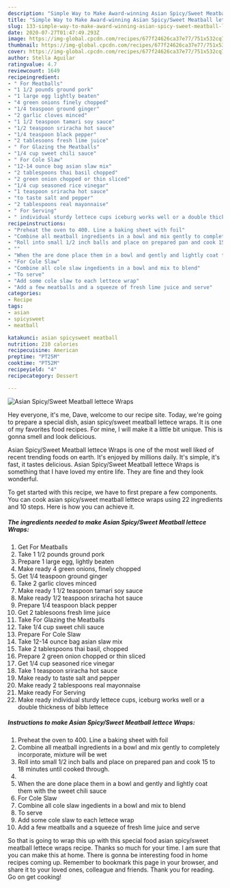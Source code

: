 ```yaml
---
description: "Simple Way to Make Award-winning Asian Spicy/Sweet Meatball lettece Wraps"
title: "Simple Way to Make Award-winning Asian Spicy/Sweet Meatball lettece Wraps"
slug: 133-simple-way-to-make-award-winning-asian-spicy-sweet-meatball-lettece-wraps
date: 2020-07-27T01:47:49.293Z
image: https://img-global.cpcdn.com/recipes/677f24626ca37e77/751x532cq70/asian-spicysweet-meatball-lettece-wraps-recipe-main-photo.jpg
thumbnail: https://img-global.cpcdn.com/recipes/677f24626ca37e77/751x532cq70/asian-spicysweet-meatball-lettece-wraps-recipe-main-photo.jpg
cover: https://img-global.cpcdn.com/recipes/677f24626ca37e77/751x532cq70/asian-spicysweet-meatball-lettece-wraps-recipe-main-photo.jpg
author: Stella Aguilar
ratingvalue: 4.7
reviewcount: 1649
recipeingredient:
- " For Meatballs"
- "1 1/2 pounds ground pork"
- "1 large egg lightly beaten"
- "4 green onions finely chopped"
- "1/4 teaspoon ground ginger"
- "2 garlic cloves minced"
- "1 1/2 teaspoon tamari soy sauce"
- "1/2 teaspoon sriracha hot sauce"
- "1/4 teaspoon black pepper"
- "2 tablesoons fresh lime juice"
- " For Glazing the Meatballs"
- "1/4 cup sweet chili sauce"
- " For Cole Slaw"
- "12-14 ounce bag asian slaw mix"
- "2 tablespoons thai basil chopped"
- "2 green onion chopped or thin sliced"
- "1/4 cup seasoned rice vinegar"
- "1 teaspoon sriracha hot sauce"
- "to taste salt and pepper"
- "2 tablespoons real mayonnaise"
- " For Serving"
- " individual sturdy lettece cups iceburg works well or a double thickness of bibb lettece"
recipeinstructions:
- "Preheat the oven to 400. Line a baking sheet with foil"
- "Combine all meatball ingredients in a bowl and mix gently to completely incorporate, mixture will be wet"
- "Roll into small 1/2 inch balls and place on prepared pan and cook 15 to 18 minutes until cooked through."
- ""
- "When the are done place them in a bowl and gently and lightly coat them with the sweet chili sauce"
- "For Cole Slaw"
- "Combine all cole slaw ingedients in a bowl and mix to blend"
- "To serve"
- "Add some cole slaw to each lettece wrap"
- "Add a few meatballs and a squeeze of fresh lime juice and serve"
categories:
- Recipe
tags:
- asian
- spicysweet
- meatball

katakunci: asian spicysweet meatball 
nutrition: 210 calories
recipecuisine: American
preptime: "PT25M"
cooktime: "PT52M"
recipeyield: "4"
recipecategory: Dessert

---
```



![Asian Spicy/Sweet Meatball lettece Wraps](https://img-global.cpcdn.com/recipes/677f24626ca37e77/751x532cq70/asian-spicysweet-meatball-lettece-wraps-recipe-main-photo.jpg)

Hey everyone, it's me, Dave, welcome to our recipe site. Today, we're going to prepare a special dish, asian spicy/sweet meatball lettece wraps. It is one of my favorites food recipes. For mine, I will make it a little bit unique. This is gonna smell and look delicious.



Asian Spicy/Sweet Meatball lettece Wraps is one of the most well liked of recent trending foods on earth. It's enjoyed by millions daily. It's simple, it's fast, it tastes delicious. Asian Spicy/Sweet Meatball lettece Wraps is something that I have loved my entire life. They are fine and they look wonderful.


To get started with this recipe, we have to first prepare a few components. You can cook asian spicy/sweet meatball lettece wraps using 22 ingredients and 10 steps. Here is how you can achieve it.

<!--inarticleads1-->

##### The ingredients needed to make Asian Spicy/Sweet Meatball lettece Wraps:

1. Get  For Meatballs
1. Take 1 1/2 pounds ground pork
1. Prepare 1 large egg, lightly beaten
1. Make ready 4 green onions, finely chopped
1. Get 1/4 teaspoon ground ginger
1. Take 2 garlic cloves minced
1. Make ready 1 1/2 teaspoon tamari soy sauce
1. Make ready 1/2 teaspoon sriracha hot sauce
1. Prepare 1/4 teaspoon black pepper
1. Get 2 tablesoons fresh lime juice
1. Take  For Glazing the Meatballs
1. Take 1/4 cup sweet chili sauce
1. Prepare  For Cole Slaw
1. Take 12-14 ounce bag asian slaw mix
1. Take 2 tablespoons thai basil, chopped
1. Prepare 2 green onion chopped or thin sliced
1. Get 1/4 cup seasoned rice vinegar
1. Take 1 teaspoon sriracha hot sauce
1. Make ready to taste salt and pepper
1. Make ready 2 tablespoons real mayonnaise
1. Make ready  For Serving
1. Make ready  individual sturdy lettece cups, iceburg works well or a double thickness of bibb lettece




<!--inarticleads2-->

##### Instructions to make Asian Spicy/Sweet Meatball lettece Wraps:

1. Preheat the oven to 400. Line a baking sheet with foil
1. Combine all meatball ingredients in a bowl and mix gently to completely incorporate, mixture will be wet
1. Roll into small 1/2 inch balls and place on prepared pan and cook 15 to 18 minutes until cooked through.
1. 
1. When the are done place them in a bowl and gently and lightly coat them with the sweet chili sauce
1. For Cole Slaw
1. Combine all cole slaw ingedients in a bowl and mix to blend
1. To serve
1. Add some cole slaw to each lettece wrap
1. Add a few meatballs and a squeeze of fresh lime juice and serve




So that is going to wrap this up with this special food asian spicy/sweet meatball lettece wraps recipe. Thanks so much for your time. I am sure that you can make this at home. There is gonna be interesting food in home recipes coming up. Remember to bookmark this page in your browser, and share it to your loved ones, colleague and friends. Thank you for reading. Go on get cooking!
